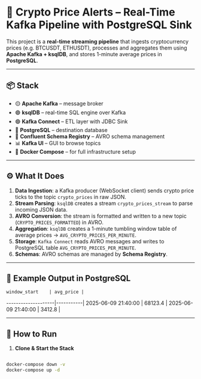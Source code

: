 # 🧠 Crypto Price Alerts – Real-Time Kafka Pipeline with PostgreSQL Sink

This project is a **real-time streaming pipeline** that ingests cryptocurrency prices (e.g. BTCUSDT, ETHUSDT), processes and aggregates them using **Apache Kafka + ksqlDB**, and stores 1-minute average prices in **PostgreSQL**.

---

## 📦 Stack

- 🟡 **Apache Kafka** – message broker
- 🟣 **ksqlDB** – real-time SQL engine over Kafka
- 🟢 **Kafka Connect** – ETL layer with JDBC Sink
- 🐘 **PostgreSQL** – destination database
- 🧰 **Confluent Schema Registry** – AVRO schema management
- 📊 **Kafka UI** – GUI to browse topics
- 🐳 **Docker Compose** – for full infrastructure setup

---

## ⚙️ What It Does

1. **Data Ingestion**: a Kafka producer (WebSocket client) sends crypto price ticks to the topic `crypto_prices` in raw JSON.
2. **Stream Parsing**: `ksqlDB` creates a stream `crypto_prices_stream` to parse incoming JSON data.
3. **AVRO Conversion**: the stream is formatted and written to a new topic (`CRYPTO_PRICES_FORMATTED`) in AVRO.
4. **Aggregation**: `ksqlDB` creates a 1-minute tumbling window table of average prices → `AVG_CRYPTO_PRICES_PER_MINUTE`.
5. **Storage**: `Kafka Connect` reads AVRO messages and writes to PostgreSQL table `AVG_CRYPTO_PRICES_PER_MINUTE`.
6. **Schemas**: AVRO schemas are managed by **Schema Registry**.

---

## 🧪 Example Output in PostgreSQL

    window_start    | avg_price |
--------------------|-----------|
2025-06-09 21:40:00 |  68123.4  |
2025-06-09 21:40:00 |  3412.8   |

---

## 🚀 How to Run

1. **Clone & Start the Stack**

```bash

docker-compose down -v
docker-compose up -d
```
